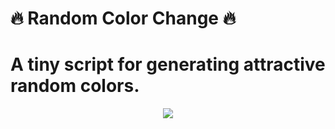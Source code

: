 # 🔥 Random Color Change 🔥

<h1>A tiny script for generating attractive random colors. </h1>
<p align="center"><img src="https://camo.githubusercontent.com/2c5d26ecbcb20b4266a1b3b09567267d6f5b922cf0cbf2e4436c93c6e4cd2af1/687474703a2f2f692e696d6775722e636f6d2f6c4f4c437176752e676966">

